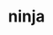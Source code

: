 ---
title: "ninja"
layout: cache
categories: [package, develop-2024-09-22]
meta: {"versions": ["1.12.1"], "compilers": ["apple-clang@=15.0.0", "cce@=15.0.1", "gcc@=10.2.1", "gcc@=11.1.0", "gcc@=11.4.0", "gcc@=12.3.0", "gcc@=7.3.1", "gcc@=7.5.0", "gcc@=9.4.0", "oneapi@=2024.2.1"], "oss": ["amzn2", "centos7", "rhel8", "ubuntu18.04", "ubuntu20.04", "ubuntu22.04", "ventura"], "platforms": ["darwin", "linux"], "targets": ["aarch64", "neoverse_n1", "neoverse_v1", "neoverse_v2", "ppc64le", "x86_64_v3", "zen4"], "stacks": ["aws-isc", "aws-isc-aarch64", "data-vis-sdk", "developer-tools-manylinux2014", "e4s-cray-rhel", "e4s-neoverse-v2", "e4s-neoverse_v1", "e4s-oneapi", "e4s-power", "e4s-rocm-external", "ml-darwin-aarch64-mps", "ml-linux-x86_64-cpu", "ml-linux-x86_64-cuda", "ml-linux-x86_64-rocm", "radiuss", "root", "tutorial"], "num_specs": 29, "num_specs_by_stack": {"root": 29, "ml-darwin-aarch64-mps": 3, "aws-isc-aarch64": 2, "aws-isc": 1, "developer-tools-manylinux2014": 1, "e4s-cray-rhel": 2, "data-vis-sdk": 2, "e4s-power": 3, "radiuss": 3, "e4s-neoverse_v1": 3, "e4s-neoverse-v2": 3, "e4s-oneapi": 2, "tutorial": 3, "ml-linux-x86_64-rocm": 3, "ml-linux-x86_64-cpu": 3, "e4s-rocm-external": 2, "ml-linux-x86_64-cuda": 3}}
spec_details: [{"hash": "4vca73gsh77cnckpo5cidjtcnerdyzrs", "compiler": "apple-clang@=15.0.0", "versions": ["1.12.1"], "os": "ventura", "platform": "darwin", "target": "aarch64", "variants": ["build_system=generic", "+re2c"], "stacks": ["root", "ml-darwin-aarch64-mps"], "size": "-", "tarball": "https://binaries.spack.io/develop-2024-09-22/build_cache/darwin-ventura-aarch64/apple-clang-15.0.0/ninja-1.12.1/darwin-ventura-aarch64-apple-clang-15.0.0-ninja-1.12.1-4vca73gsh77cnckpo5cidjtcnerdyzrs.spack"}, {"hash": "piuwalkaodgvzrj2kvsgwhqk77rf34u2", "compiler": "apple-clang@=15.0.0", "versions": ["1.12.1"], "os": "ventura", "platform": "darwin", "target": "aarch64", "variants": ["build_system=generic", "+re2c"], "stacks": ["root", "ml-darwin-aarch64-mps"], "size": "-", "tarball": "https://binaries.spack.io/develop-2024-09-22/build_cache/darwin-ventura-aarch64/apple-clang-15.0.0/ninja-1.12.1/darwin-ventura-aarch64-apple-clang-15.0.0-ninja-1.12.1-piuwalkaodgvzrj2kvsgwhqk77rf34u2.spack"}, {"hash": "ihf3m7kr6fmwxybfggcokpceip6dgycf", "compiler": "apple-clang@=15.0.0", "versions": ["1.12.1"], "os": "ventura", "platform": "darwin", "target": "aarch64", "variants": ["build_system=generic", "+re2c"], "stacks": ["root", "ml-darwin-aarch64-mps"], "size": "-", "tarball": "https://binaries.spack.io/develop-2024-09-22/build_cache/darwin-ventura-aarch64/apple-clang-15.0.0/ninja-1.12.1/darwin-ventura-aarch64-apple-clang-15.0.0-ninja-1.12.1-ihf3m7kr6fmwxybfggcokpceip6dgycf.spack"}, {"hash": "6vtvmesq7wxrg74mluy52yn32com5hak", "compiler": "gcc@=7.3.1", "versions": ["1.12.1"], "os": "amzn2", "platform": "linux", "target": "aarch64", "variants": ["build_system=generic", "+re2c"], "stacks": ["aws-isc-aarch64", "root"], "size": "-", "tarball": "https://binaries.spack.io/develop-2024-09-22/build_cache/linux-amzn2-aarch64/gcc-7.3.1/ninja-1.12.1/linux-amzn2-aarch64-gcc-7.3.1-ninja-1.12.1-6vtvmesq7wxrg74mluy52yn32com5hak.spack"}, {"hash": "dxtur24kfsifl6dsz3k6yy766bmklabt", "compiler": "gcc@=7.3.1", "versions": ["1.12.1"], "os": "amzn2", "platform": "linux", "target": "neoverse_n1", "variants": ["build_system=generic", "+re2c"], "stacks": ["aws-isc-aarch64", "root"], "size": "-", "tarball": "https://binaries.spack.io/develop-2024-09-22/build_cache/linux-amzn2-neoverse_n1/gcc-7.3.1/ninja-1.12.1/linux-amzn2-neoverse_n1-gcc-7.3.1-ninja-1.12.1-dxtur24kfsifl6dsz3k6yy766bmklabt.spack"}, {"hash": "46gfhjfdl7qc5wrtib5l2i2v2iu7yc3t", "compiler": "gcc@=7.3.1", "versions": ["1.12.1"], "os": "amzn2", "platform": "linux", "target": "x86_64_v3", "variants": ["build_system=generic", "+re2c"], "stacks": ["aws-isc", "root"], "size": "-", "tarball": "https://binaries.spack.io/develop-2024-09-22/build_cache/linux-amzn2-x86_64_v3/gcc-7.3.1/ninja-1.12.1/linux-amzn2-x86_64_v3-gcc-7.3.1-ninja-1.12.1-46gfhjfdl7qc5wrtib5l2i2v2iu7yc3t.spack"}, {"hash": "4vd3fuenwdofcvggl33wwfhy32hxonce", "compiler": "gcc@=10.2.1", "versions": ["1.12.1"], "os": "centos7", "platform": "linux", "target": "x86_64_v3", "variants": ["build_system=generic", "+re2c"], "stacks": ["developer-tools-manylinux2014", "root"], "size": "-", "tarball": "https://binaries.spack.io/develop-2024-09-22/build_cache/linux-centos7-x86_64_v3/gcc-10.2.1/ninja-1.12.1/linux-centos7-x86_64_v3-gcc-10.2.1-ninja-1.12.1-4vd3fuenwdofcvggl33wwfhy32hxonce.spack"}, {"hash": "kkdh6wyiseaz5g4dv2ntdfqerg3eabrd", "compiler": "cce@=15.0.1", "versions": ["1.12.1"], "os": "rhel8", "platform": "linux", "target": "zen4", "variants": ["build_system=generic", "+re2c"], "stacks": ["e4s-cray-rhel", "root"], "size": "-", "tarball": "https://binaries.spack.io/develop-2024-09-22/build_cache/linux-rhel8-zen4/cce-15.0.1/ninja-1.12.1/linux-rhel8-zen4-cce-15.0.1-ninja-1.12.1-kkdh6wyiseaz5g4dv2ntdfqerg3eabrd.spack"}, {"hash": "wnu5uzv2wou63vdfsuxc5piuuwl72vrj", "compiler": "cce@=15.0.1", "versions": ["1.12.1"], "os": "rhel8", "platform": "linux", "target": "zen4", "variants": ["build_system=generic", "+re2c"], "stacks": ["e4s-cray-rhel", "root"], "size": "-", "tarball": "https://binaries.spack.io/develop-2024-09-22/build_cache/linux-rhel8-zen4/cce-15.0.1/ninja-1.12.1/linux-rhel8-zen4-cce-15.0.1-ninja-1.12.1-wnu5uzv2wou63vdfsuxc5piuuwl72vrj.spack"}, {"hash": "m2gdlbj6tpf7dkfjnotsor347tq4suc2", "compiler": "gcc@=11.1.0", "versions": ["1.12.1"], "os": "ubuntu20.04", "platform": "linux", "target": "x86_64_v3", "variants": ["build_system=generic", "+re2c"], "stacks": ["data-vis-sdk", "root"], "size": "-", "tarball": "https://binaries.spack.io/develop-2024-09-22/build_cache/linux-ubuntu20.04-x86_64_v3/gcc-11.1.0/ninja-1.12.1/linux-ubuntu20.04-x86_64_v3-gcc-11.1.0-ninja-1.12.1-m2gdlbj6tpf7dkfjnotsor347tq4suc2.spack"}, {"hash": "3ctckglgilohg4vi5wr3zqdyt7yqq475", "compiler": "gcc@=9.4.0", "versions": ["1.12.1"], "os": "ubuntu20.04", "platform": "linux", "target": "ppc64le", "variants": ["build_system=generic", "+re2c"], "stacks": ["e4s-power", "root"], "size": "-", "tarball": "https://binaries.spack.io/develop-2024-09-22/build_cache/linux-ubuntu20.04-ppc64le/gcc-9.4.0/ninja-1.12.1/linux-ubuntu20.04-ppc64le-gcc-9.4.0-ninja-1.12.1-3ctckglgilohg4vi5wr3zqdyt7yqq475.spack"}, {"hash": "tij34zipab3cixeybumj6vlqcxetjlig", "compiler": "gcc@=7.5.0", "versions": ["1.12.1"], "os": "ubuntu18.04", "platform": "linux", "target": "x86_64_v3", "variants": ["build_system=generic", "+re2c"], "stacks": ["radiuss", "root"], "size": "-", "tarball": "https://binaries.spack.io/develop-2024-09-22/build_cache/linux-ubuntu18.04-x86_64_v3/gcc-7.5.0/ninja-1.12.1/linux-ubuntu18.04-x86_64_v3-gcc-7.5.0-ninja-1.12.1-tij34zipab3cixeybumj6vlqcxetjlig.spack"}, {"hash": "2l4eu7wobqr6a6tgj6ock4zgkcjpv6cm", "compiler": "gcc@=7.5.0", "versions": ["1.12.1"], "os": "ubuntu18.04", "platform": "linux", "target": "x86_64_v3", "variants": ["build_system=generic", "+re2c"], "stacks": ["radiuss", "root"], "size": "-", "tarball": "https://binaries.spack.io/develop-2024-09-22/build_cache/linux-ubuntu18.04-x86_64_v3/gcc-7.5.0/ninja-1.12.1/linux-ubuntu18.04-x86_64_v3-gcc-7.5.0-ninja-1.12.1-2l4eu7wobqr6a6tgj6ock4zgkcjpv6cm.spack"}, {"hash": "p5m4qhpsdtiuv7q2o5cvb6qcomnpnaac", "compiler": "gcc@=7.5.0", "versions": ["1.12.1"], "os": "ubuntu18.04", "platform": "linux", "target": "x86_64_v3", "variants": ["build_system=generic", "+re2c"], "stacks": ["radiuss", "root"], "size": "-", "tarball": "https://binaries.spack.io/develop-2024-09-22/build_cache/linux-ubuntu18.04-x86_64_v3/gcc-7.5.0/ninja-1.12.1/linux-ubuntu18.04-x86_64_v3-gcc-7.5.0-ninja-1.12.1-p5m4qhpsdtiuv7q2o5cvb6qcomnpnaac.spack"}, {"hash": "5xkyfyljbifq3hdv33sgizdbkmreqzre", "compiler": "gcc@=9.4.0", "versions": ["1.12.1"], "os": "ubuntu20.04", "platform": "linux", "target": "ppc64le", "variants": ["build_system=generic", "+re2c"], "stacks": ["e4s-power", "root"], "size": "-", "tarball": "https://binaries.spack.io/develop-2024-09-22/build_cache/linux-ubuntu20.04-ppc64le/gcc-9.4.0/ninja-1.12.1/linux-ubuntu20.04-ppc64le-gcc-9.4.0-ninja-1.12.1-5xkyfyljbifq3hdv33sgizdbkmreqzre.spack"}, {"hash": "ulcdu6sba7d7smoqeyrqqmiw22g2lhtg", "compiler": "gcc@=9.4.0", "versions": ["1.12.1"], "os": "ubuntu20.04", "platform": "linux", "target": "ppc64le", "variants": ["build_system=generic", "+re2c"], "stacks": ["e4s-power", "root"], "size": "-", "tarball": "https://binaries.spack.io/develop-2024-09-22/build_cache/linux-ubuntu20.04-ppc64le/gcc-9.4.0/ninja-1.12.1/linux-ubuntu20.04-ppc64le-gcc-9.4.0-ninja-1.12.1-ulcdu6sba7d7smoqeyrqqmiw22g2lhtg.spack"}, {"hash": "nrnisu7kzwojuykekqstaqf5w66vbhz4", "compiler": "gcc@=11.1.0", "versions": ["1.12.1"], "os": "ubuntu20.04", "platform": "linux", "target": "x86_64_v3", "variants": ["build_system=generic", "+re2c"], "stacks": ["data-vis-sdk", "root"], "size": "-", "tarball": "https://binaries.spack.io/develop-2024-09-22/build_cache/linux-ubuntu20.04-x86_64_v3/gcc-11.1.0/ninja-1.12.1/linux-ubuntu20.04-x86_64_v3-gcc-11.1.0-ninja-1.12.1-nrnisu7kzwojuykekqstaqf5w66vbhz4.spack"}, {"hash": "3hx44osiopx5o4nt7xcaov6pg7kyhgot", "compiler": "gcc@=11.4.0", "versions": ["1.12.1"], "os": "ubuntu22.04", "platform": "linux", "target": "neoverse_v1", "variants": ["build_system=generic", "+re2c"], "stacks": ["root", "e4s-neoverse_v1"], "size": "-", "tarball": "https://binaries.spack.io/develop-2024-09-22/build_cache/linux-ubuntu22.04-neoverse_v1/gcc-11.4.0/ninja-1.12.1/linux-ubuntu22.04-neoverse_v1-gcc-11.4.0-ninja-1.12.1-3hx44osiopx5o4nt7xcaov6pg7kyhgot.spack"}, {"hash": "tai2d6rtcszmzhuo5cjtq3gds5xckwxw", "compiler": "gcc@=11.4.0", "versions": ["1.12.1"], "os": "ubuntu22.04", "platform": "linux", "target": "neoverse_v1", "variants": ["build_system=generic", "+re2c"], "stacks": ["root", "e4s-neoverse_v1"], "size": "-", "tarball": "https://binaries.spack.io/develop-2024-09-22/build_cache/linux-ubuntu22.04-neoverse_v1/gcc-11.4.0/ninja-1.12.1/linux-ubuntu22.04-neoverse_v1-gcc-11.4.0-ninja-1.12.1-tai2d6rtcszmzhuo5cjtq3gds5xckwxw.spack"}, {"hash": "x3kj74pdybgrkepe4plijdfvgbx4odpk", "compiler": "gcc@=11.4.0", "versions": ["1.12.1"], "os": "ubuntu22.04", "platform": "linux", "target": "neoverse_v1", "variants": ["build_system=generic", "+re2c"], "stacks": ["root", "e4s-neoverse_v1"], "size": "-", "tarball": "https://binaries.spack.io/develop-2024-09-22/build_cache/linux-ubuntu22.04-neoverse_v1/gcc-11.4.0/ninja-1.12.1/linux-ubuntu22.04-neoverse_v1-gcc-11.4.0-ninja-1.12.1-x3kj74pdybgrkepe4plijdfvgbx4odpk.spack"}, {"hash": "krrvr2y6e7i5qwbivcwzuxvftmy4i4dc", "compiler": "gcc@=11.4.0", "versions": ["1.12.1"], "os": "ubuntu22.04", "platform": "linux", "target": "neoverse_v2", "variants": ["build_system=generic", "+re2c"], "stacks": ["root", "e4s-neoverse-v2"], "size": "-", "tarball": "https://binaries.spack.io/develop-2024-09-22/build_cache/linux-ubuntu22.04-neoverse_v2/gcc-11.4.0/ninja-1.12.1/linux-ubuntu22.04-neoverse_v2-gcc-11.4.0-ninja-1.12.1-krrvr2y6e7i5qwbivcwzuxvftmy4i4dc.spack"}, {"hash": "zupzotz2m34jys7qmhkkuwzrwhd3zoa7", "compiler": "gcc@=11.4.0", "versions": ["1.12.1"], "os": "ubuntu22.04", "platform": "linux", "target": "neoverse_v2", "variants": ["build_system=generic", "+re2c"], "stacks": ["root", "e4s-neoverse-v2"], "size": "-", "tarball": "https://binaries.spack.io/develop-2024-09-22/build_cache/linux-ubuntu22.04-neoverse_v2/gcc-11.4.0/ninja-1.12.1/linux-ubuntu22.04-neoverse_v2-gcc-11.4.0-ninja-1.12.1-zupzotz2m34jys7qmhkkuwzrwhd3zoa7.spack"}, {"hash": "fld7nwvngfdarrl7mjkgsyk2j4sd6eb3", "compiler": "gcc@=11.4.0", "versions": ["1.12.1"], "os": "ubuntu22.04", "platform": "linux", "target": "neoverse_v2", "variants": ["build_system=generic", "+re2c"], "stacks": ["root", "e4s-neoverse-v2"], "size": "-", "tarball": "https://binaries.spack.io/develop-2024-09-22/build_cache/linux-ubuntu22.04-neoverse_v2/gcc-11.4.0/ninja-1.12.1/linux-ubuntu22.04-neoverse_v2-gcc-11.4.0-ninja-1.12.1-fld7nwvngfdarrl7mjkgsyk2j4sd6eb3.spack"}, {"hash": "ppz25kvcmzfvywoh6vhgh4bzv5k2fc5h", "compiler": "oneapi@=2024.2.1", "versions": ["1.12.1"], "os": "ubuntu22.04", "platform": "linux", "target": "x86_64_v3", "variants": ["build_system=generic", "+re2c"], "stacks": ["e4s-oneapi", "root"], "size": "-", "tarball": "https://binaries.spack.io/develop-2024-09-22/build_cache/linux-ubuntu22.04-x86_64_v3/oneapi-2024.2.1/ninja-1.12.1/linux-ubuntu22.04-x86_64_v3-oneapi-2024.2.1-ninja-1.12.1-ppz25kvcmzfvywoh6vhgh4bzv5k2fc5h.spack"}, {"hash": "r77iln7ruyzsecwjv3ab5nopdrczoqgl", "compiler": "gcc@=11.4.0", "versions": ["1.12.1"], "os": "ubuntu22.04", "platform": "linux", "target": "x86_64_v3", "variants": ["build_system=generic", "+re2c"], "stacks": ["tutorial", "root", "ml-linux-x86_64-rocm", "ml-linux-x86_64-cpu", "e4s-rocm-external", "ml-linux-x86_64-cuda"], "size": "-", "tarball": "https://binaries.spack.io/develop-2024-09-22/build_cache/linux-ubuntu22.04-x86_64_v3/gcc-11.4.0/ninja-1.12.1/linux-ubuntu22.04-x86_64_v3-gcc-11.4.0-ninja-1.12.1-r77iln7ruyzsecwjv3ab5nopdrczoqgl.spack"}, {"hash": "hpnq2zbxjwfrh2uyg2fkmkrewab523ir", "compiler": "gcc@=11.4.0", "versions": ["1.12.1"], "os": "ubuntu22.04", "platform": "linux", "target": "x86_64_v3", "variants": ["build_system=generic", "+re2c"], "stacks": ["tutorial", "root", "ml-linux-x86_64-rocm", "ml-linux-x86_64-cpu", "e4s-rocm-external", "ml-linux-x86_64-cuda"], "size": "-", "tarball": "https://binaries.spack.io/develop-2024-09-22/build_cache/linux-ubuntu22.04-x86_64_v3/gcc-11.4.0/ninja-1.12.1/linux-ubuntu22.04-x86_64_v3-gcc-11.4.0-ninja-1.12.1-hpnq2zbxjwfrh2uyg2fkmkrewab523ir.spack"}, {"hash": "ql536jibmi3lshp4jtn6bq74z3bxeedf", "compiler": "gcc@=11.4.0", "versions": ["1.12.1"], "os": "ubuntu22.04", "platform": "linux", "target": "x86_64_v3", "variants": ["build_system=generic", "+re2c"], "stacks": ["ml-linux-x86_64-cpu", "ml-linux-x86_64-rocm", "root", "ml-linux-x86_64-cuda"], "size": "-", "tarball": "https://binaries.spack.io/develop-2024-09-22/build_cache/linux-ubuntu22.04-x86_64_v3/gcc-11.4.0/ninja-1.12.1/linux-ubuntu22.04-x86_64_v3-gcc-11.4.0-ninja-1.12.1-ql536jibmi3lshp4jtn6bq74z3bxeedf.spack"}, {"hash": "23wodyet7ptgmrobjgjrcnddeqbuealp", "compiler": "gcc@=12.3.0", "versions": ["1.12.1"], "os": "ubuntu22.04", "platform": "linux", "target": "x86_64_v3", "variants": ["build_system=generic", "+re2c"], "stacks": ["tutorial", "root"], "size": "-", "tarball": "https://binaries.spack.io/develop-2024-09-22/build_cache/linux-ubuntu22.04-x86_64_v3/gcc-12.3.0/ninja-1.12.1/linux-ubuntu22.04-x86_64_v3-gcc-12.3.0-ninja-1.12.1-23wodyet7ptgmrobjgjrcnddeqbuealp.spack"}, {"hash": "psyd3uaieeg322qwfflbby2caqnc6d5a", "compiler": "oneapi@=2024.2.1", "versions": ["1.12.1"], "os": "ubuntu22.04", "platform": "linux", "target": "x86_64_v3", "variants": ["build_system=generic", "+re2c"], "stacks": ["e4s-oneapi", "root"], "size": "-", "tarball": "https://binaries.spack.io/develop-2024-09-22/build_cache/linux-ubuntu22.04-x86_64_v3/oneapi-2024.2.1/ninja-1.12.1/linux-ubuntu22.04-x86_64_v3-oneapi-2024.2.1-ninja-1.12.1-psyd3uaieeg322qwfflbby2caqnc6d5a.spack"}]
---